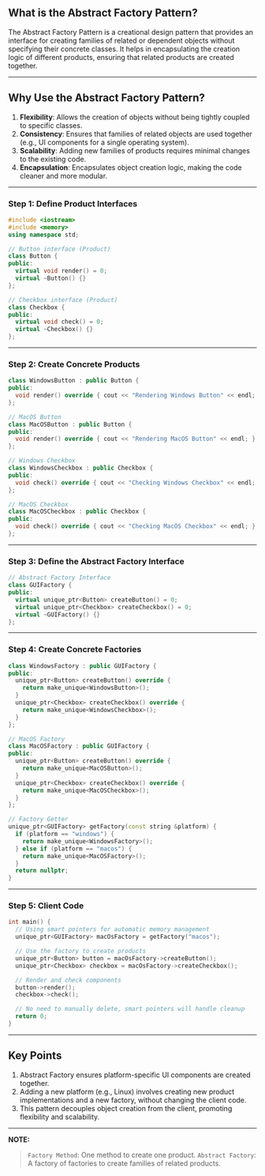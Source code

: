 ## **What is the Abstract Factory Pattern?**

The Abstract Factory Pattern is a creational design pattern that provides an interface for creating families of related or dependent objects without specifying their concrete classes. It helps in encapsulating the creation logic of different products, ensuring that related products are created together.

---

## **Why Use the Abstract Factory Pattern?**

1. **Flexibility**: Allows the creation of objects without being tightly coupled to specific classes.
2. **Consistency**: Ensures that families of related objects are used together (e.g., UI components for a single operating system).
3. **Scalability**: Adding new families of products requires minimal changes to the existing code.
4. **Encapsulation**: Encapsulates object creation logic, making the code cleaner and more modular.

---

### **Step 1: Define Product Interfaces**

```cpp
#include <iostream>
#include <memory>
using namespace std;

// Button interface (Product)
class Button {
public:
  virtual void render() = 0;
  virtual ~Button() {}
};

// Checkbox interface (Product)
class Checkbox {
public:
  virtual void check() = 0;
  virtual ~Checkbox() {}
};
```

---

### **Step 2: Create Concrete Products**

```cpp
class WindowsButton : public Button {
public:
  void render() override { cout << "Rendering Windows Button" << endl; }
};

// MacOS Button
class MacOSButton : public Button {
public:
  void render() override { cout << "Rendering MacOS Button" << endl; }
};

// Windows Checkbox
class WindowsCheckbox : public Checkbox {
public:
  void check() override { cout << "Checking Windows Checkbox" << endl; }
};

// MacOS Checkbox
class MacOSCheckbox : public Checkbox {
public:
  void check() override { cout << "Checking MacOS Checkbox" << endl; }
};
```

---

### **Step 3: Define the Abstract Factory Interface**

```cpp
// Abstract Factory Interface
class GUIFactory {
public:
  virtual unique_ptr<Button> createButton() = 0;
  virtual unique_ptr<Checkbox> createCheckbox() = 0;
  virtual ~GUIFactory() {}
};
```

---

### **Step 4: Create Concrete Factories**

```cpp
class WindowsFactory : public GUIFactory {
public:
  unique_ptr<Button> createButton() override {
    return make_unique<WindowsButton>();
  }
  unique_ptr<Checkbox> createCheckbox() override {
    return make_unique<WindowsCheckbox>();
  }
};

// MacOS Factory
class MacOSFactory : public GUIFactory {
public:
  unique_ptr<Button> createButton() override {
    return make_unique<MacOSButton>();
  }
  unique_ptr<Checkbox> createCheckbox() override {
    return make_unique<MacOSCheckbox>();
  }
};

// Factory Getter
unique_ptr<GUIFactory> getFactory(const string &platform) {
  if (platform == "windows") {
    return make_unique<WindowsFactory>();
  } else if (platform == "macos") {
    return make_unique<MacOSFactory>();
  }
  return nullptr;
}
```

---

### **Step 5: Client Code**

```cpp
int main() {
  // Using smart pointers for automatic memory management
  unique_ptr<GUIFactory> macOsFactory = getFactory("macos");

  // Use the factory to create products
  unique_ptr<Button> button = macOsFactory->createButton();
  unique_ptr<Checkbox> checkbox = macOsFactory->createCheckbox();

  // Render and check components
  button->render();
  checkbox->check();

  // No need to manually delete, smart pointers will handle cleanup
  return 0;
}
```

---

## **Key Points**

1. Abstract Factory ensures platform-specific UI components are created together.
2. Adding a new platform (e.g., Linux) involves creating new product implementations and a new factory, without changing the client code.
3. This pattern decouples object creation from the client, promoting flexibility and scalability.

---

**NOTE:**

> `Factory Method`: One method to create one product.
> `Abstract Factory`: A factory of factories to create families of related products.
